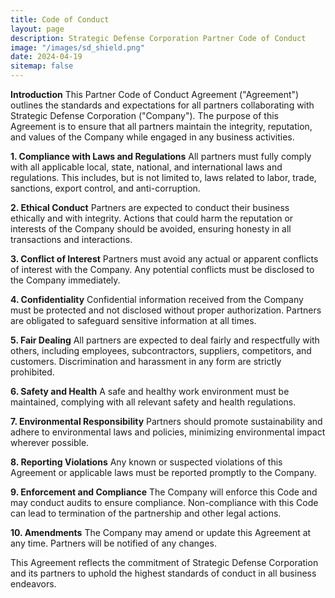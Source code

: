```yaml
---
title: Code of Conduct
layout: page
description: Strategic Defense Corporation Partner Code of Conduct
image: "/images/sd_shield.png"
date: 2024-04-19
sitemap: false
---
```


**Introduction**
This Partner Code of Conduct Agreement ("Agreement") outlines the standards and expectations for all partners collaborating with Strategic Defense Corporation ("Company"). The purpose of this Agreement is to ensure that all partners maintain the integrity, reputation, and values of the Company while engaged in any business activities.

**1. Compliance with Laws and Regulations**
All partners must fully comply with all applicable local, state, national, and international laws and regulations. This includes, but is not limited to, laws related to labor, trade, sanctions, export control, and anti-corruption.

**2. Ethical Conduct**
Partners are expected to conduct their business ethically and with integrity. Actions that could harm the reputation or interests of the Company should be avoided, ensuring honesty in all transactions and interactions.

**3. Conflict of Interest**
Partners must avoid any actual or apparent conflicts of interest with the Company. Any potential conflicts must be disclosed to the Company immediately.

**4. Confidentiality**
Confidential information received from the Company must be protected and not disclosed without proper authorization. Partners are obligated to safeguard sensitive information at all times.

**5. Fair Dealing**
All partners are expected to deal fairly and respectfully with others, including employees, subcontractors, suppliers, competitors, and customers. Discrimination and harassment in any form are strictly prohibited.

**6. Safety and Health**
A safe and healthy work environment must be maintained, complying with all relevant safety and health regulations.

**7. Environmental Responsibility**
Partners should promote sustainability and adhere to environmental laws and policies, minimizing environmental impact wherever possible.

**8. Reporting Violations**
Any known or suspected violations of this Agreement or applicable laws must be reported promptly to the Company.

**9. Enforcement and Compliance**
The Company will enforce this Code and may conduct audits to ensure compliance. Non-compliance with this Code can lead to termination of the partnership and other legal actions.

**10. Amendments**
The Company may amend or update this Agreement at any time. Partners will be notified of any changes.

This Agreement reflects the commitment of Strategic Defense Corporation and its partners to uphold the highest standards of conduct in all business endeavors.

